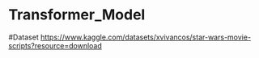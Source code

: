 # Transformer_Model


#Dataset
https://www.kaggle.com/datasets/xvivancos/star-wars-movie-scripts?resource=download